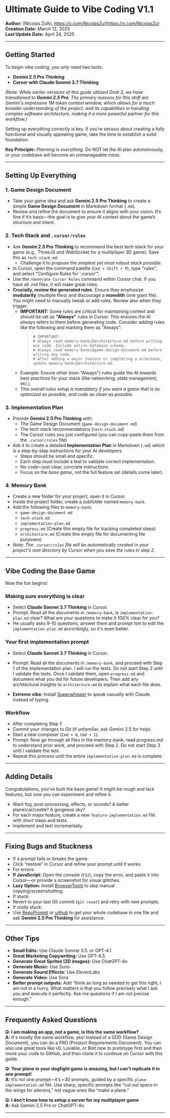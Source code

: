 # Ultimate Guide to Vibe Coding V1.1
**Author:** [Nicolas Zullo, https://x.com/NicolasZu](https://x.com/NicolasZu)  
**Creation Date:** March 12, 2025  
**Last Update Date:** April 24, 2025  

---

## Getting Started
To begin vibe coding, you only need two tools:  
- **Gemini 2.5 Pro Thinking**  
- **Cursor with Claude Sonnet 3.7 Thinking**  

*(Note: While earlier versions of this guide utilized Grok 3, we have transitioned to **Gemini 2.5 Pro**. The primary reasons for this shift are Gemini's impressive 1M token context window, which allows for a much broader understanding of the project, and its capabilities in handling complex software architecture, making it a more powerful partner for this workflow.)*

Setting up everything correctly is key. If you’re serious about creating a fully functional and visually appealing game, take the time to establish a solid foundation.  

**Key Principle:** *Planning is everything.* Do NOT let the AI plan autonomously, or your codebase will become an unmanageable mess.

---

## Setting Up Everything

### 1. Game Design Document
- Take your game idea and ask **Gemini 2.5 Pro Thinking** to create a simple **Game Design Document** in Markdown format (`.md`).  
- Review and refine the document to ensure it aligns with your vision. It’s fine if it’s basic—the goal is to give your AI context about the game’s structure and intent.  

### 2. Tech Stack and `.cursor/rules`
- Ask **Gemini 2.5 Pro Thinking** to recommend the best tech stack for your game (e.g., ThreeJS and WebSocket for a multiplayer 3D game). Save this as `tech-stack.md`.
  - Challenge it to propose the *simplest yet most robust stack possible*.  
- In Cursor, open the command palette (`Cmd + Shift + P`), type "rules", and select "Configure Rules for '.cursor'".
- Use the `/Generate Cursor Rules` command within Cursor chat. If you have all .md files, it will make great rules.
- **Crucially, review the generated rules.** Ensure they emphasize **modularity** (multiple files) and discourage a **monolith** (one giant file). You might need to manually tweak or add rules. Review also when they trigger.
  - **IMPORTANT:** Some rules are critical for maintaining context and should be set as **"Always"** rules in Cursor. This ensures the AI *always* refers to them before generating code. Consider adding rules like the following and marking them as "Always":
    > ```
    > # IMPORTANT:
    > # Always read memory-bank/@architecture.md before writing any code. Include entire database schema.
    > # Always read memory-bank/@game-design-document.md before writing any code.
    > # After adding a major feature or completing a milestone, update memory-bank/@architecture.md.
    > ```
  - Example: Ensure other (non-"Always") rules guide the AI towards best practices for your stack (like networking, state management, etc.).
  - *This overall rules setup is mandatory if you want a game that is as optimized as possible, and code as clean as possible.*


### 3. Implementation Plan
- Provide **Gemini 2.5 Pro Thinking** with:  
  - The Game Design Document (`game-design-document.md`)
  - The tech stack recommendations (`tech-stack.md`)
  - The Cursor rules you just configured (you can copy-paste them from the `.cursor/rules` file)
- Ask it to create a detailed **Implementation Plan** in Markdown (`.md`) which is a step-by-step instructions for your AI developers.  
  - Steps should be small and specific.  
  - Each step must include a test to validate correct implementation.  
  - No code—just clear, concrete instructions.  
  - Focus on the *base game*, not the full feature set (details come later).  

### 4. Memory Bank
- Create a new folder for your project, open it in Cursor.
- Inside the project folder, create a subfolder named `memory-bank`.  
- Add the following files to `memory-bank`:  
  - `game-design-document.md`  
  - `tech-stack.md`  
  - `implementation-plan.md`  
  - `progress.md` (Create this empty file for tracking completed steps)  
  - `architecture.md` (Create this empty file for documenting file purposes)  
- *Note: The `.cursor/rules` file will be automatically created in your project's root directory by Cursor when you save the rules in step 2.*

---

## Vibe Coding the Base Game
Now the fun begins!

### Making sure everything is clear
- Select **Claude Sonnet 3.7 Thinking** in Cursor. 
- Prompt: Read all the documents in `/memory-bank`, is `implementation-plan.md` clear? What are your questions to make it 100% clear for you?
- He usually asks 9-10 questions, answer them and prompt him to edit the `implementation-plan.md` accordingly, so it's even better.

### Your first implementation prompt
- Select **Claude Sonnet 3.7 Thinking** in Cursor.  
- Prompt: Read all the documents in `/memory-bank`, and proceed with Step 1 of the implementation plan. I will run the tests. Do not start Step 2 until I validate the tests. Once I validate them, open `progress.md` and document what you did for future developers. Then add any architectural insights to `architecture.md` to explain what each file does.

- **Extreme vibe:** Install [Superwhisper](https://superwhisper.com) to speak casually with Claude instead of typing.  

### Workflow
- After completing Step 1:  
- Commit your changes to Git (if unfamiliar, ask Gemini 2.5 for help).  
- Start a new composer (`Cmd + N`, `Cmd + I`).  
- Prompt: Now go through all files in the memory-bank, read progress.md to understand prior work, and proceed with Step 2. Do not start Step 3 until I validate the test.
- Repeat this process until the entire `implementation-plan.md` is complete.  

---

## Adding Details
Congratulations, you’ve built the base game! It might be rough and lack features, but now you can experiment and refine it.  
- Want fog, post-processing, effects, or sounds?  A better plane/car/castle? A gorgeous sky?
- For each major feature, create a new `feature-implementation.md` file with short steps and tests.  
- Implement and test incrementally.  

---

## Fixing Bugs and Stuckness
- If a prompt fails or breaks the game:  
- Click “restore” in Cursor and refine your prompt until it works.  
- For errors:  
- **If JavaScript:** Open the console (`F12`), copy the error, and paste it into Cursor—or provide a screenshot for visual glitches.  
- **Lazy Option:** Install [BrowserTools](https://browsertools.agentdesk.ai/installation) to skip manual copying/screenshotting.  
- If stuck:  
- Revert to your last Git commit (`git reset`) and retry with new prompts.  
- If *really* stuck:  
- Use [RepoPrompt](https://repoprompt.com/) or [uithub](https://uithub.com/) to get your whole codebase in one file and ask **Gemini 2.5 Pro Thinking** for assistance.  

---

## Other Tips
- **Small Edits:** Use Claude Sonnet 3.5. or GPT-4.1 
- **Great Marketing Copywriting:** Use GPT-4.5.  
- **Generate Great Sprites (2D images):** Use ChatGPT-4o
- **Generate Music:** Use Suno
- **Generate Sound Effects:** Use ElevenLabs
- **Generate Video:** Use Sora
- **Better prompt outputs:** Add “think as long as needed to get this right, I am not in a hurry. What matters is that you follow precisely what I ask you and execute it perfectly. Ask me questions if I am not precise enough."

---

## Frequently Asked Questions
**Q: I am making an app, not a game, is this the same workflow?**  
**A:** It's mostly the same workflow, yes! Instead of a GDD (Game Design Document), you can do a PRD (Product Requirements Document). You can also use great tools like v0, Lovable, or Bolt.new to prototype first and then move your code to GitHub, and then clone it to continue on Cursor with this guide.

**Q: Your plane in your dogfight game is amazing, but I can’t replicate it in one prompt!**  
**A:** It’s not one prompt—it’s ~30 prompts, guided by a specific `plane-implementation.md` file. Use sharp, specific prompts like “cut out space in the wings for ailerons,” not vague ones like “make a plane.”

**Q: I don't know how to setup a server for my multiplayer game**  
**A:** Ask Gemini 2.5 Pro or ChatGPT-4o.

---
